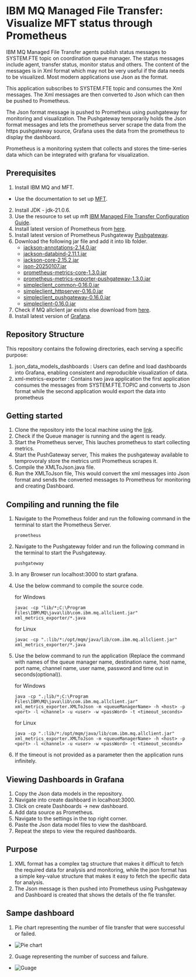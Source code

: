 # IBM MQ Managed File Transfer: Visualize MFT status through Prometheus

IBM MQ Managed File Transfer agents publish status messages to SYSTEM.FTE topic on coordination queue manager. The status messages include agent, transfer status, monitor status and others. The content of the messages is in Xml format which may not be very useful if the data needs to be visualized. Most modern applications use Json as the format.

This application subscribes to SYSTEM.FTE topic and consumes the Xml messages. The Xml messages are then converted to Json which can then be pushed to Prometheus.

The Json format message is pushed to Prometheus using pushgateway for monitoring and visualization. The Pushgateway temporarily holds the Json format messages and lets the prometheus server scrape the data from the https pushgateway source, Grafana uses the data from the prometheus to display the dashboard.
 
Prometheus is a monitoring system that collects and stores the time-series data which can be integrated with grafana for visualization.

## Prerequisites

1. Install IBM MQ and MFT.
 - Use the documentation to set up [MFT]().
2. Install JDK - jdk-21.0.6.
3. Use the resource to set up mft [IBM Managed File Transfer Configuration Guide](https://community.ibm.com/community/user/viewdocument/ibm-managed-file-transfer-configura?CommunityKey=183ec850-4947-49c8-9a2e-8e7c7fc46c64&tab=librarydocuments&hlmlt=BL).
4. Install latest version of Prometheus from [here](https://prometheus.io/download/).
5. Install latest version of Prometheus Pushgateway [Pushgateway](https://prometheus.io/download/).
6. Download the following jar file and add it into lib folder.
    - [jackson-annotations-2.14.0.jar](https://repo1.maven.org/maven2/com/fasterxml/jackson/core/jackson-annotations/2.14.0/)
    - [jackson-databind-2.11.1.jar](https://repo1.maven.org/maven2/com/fasterxml/jackson/core/jackson-databind/2.11.1/)
    - [jackson-core-2.15.2.jar](https://repo1.maven.org/maven2/com/fasterxml/jackson/core/jackson-core/2.15.2/)
    - [json-20250107.jar](https://repo1.maven.org/maven2/org/json/json/20250107/)
    - [prometheus-metrics-core-1.3.0.jar](https://repo1.maven.org/maven2/io/prometheus/prometheus-metrics-core/1.3.0/)
    - [prometheus-metrics-exporter-pushgateway-1.3.0.jar](https://repo1.maven.org/maven2/io/prometheus/prometheus-metrics-exporter-pushgateway/1.3.0/)
    - [simpleclient_common-0.16.0.jar](https://repo1.maven.org/maven2/io/prometheus/simpleclient_common/0.16.0/)
    - [simpleclient_httpserver-0.16.0.jar](https://repo.maven.apache.org/maven2/io/prometheus/simpleclient_httpserver/0.16.0/)
    - [simpleclient_pushgateway-0.16.0.jar](https://repo1.maven.org/maven2/io/prometheus/simpleclient_pushgateway/0.16.0/)
    - [simpleclient-0.16.0.jar](https://repo1.maven.org/maven2/io/prometheus/simpleclient/0.16.0/)
7. Check if MQ allclient jar exists else download from [here](https://central.sonatype.com/search?q=a:com.ibm.mq.allclient&smo=true).
8. Install latest version of [Grafana](https://grafana.com/grafana/download).


## Repository Structure

This repository contains the following directories, each serving a specific purpose:

1. json_data_models_dashboards : Users can define and load dashboards into Grafana, enabling consistent and reproducible visualization of data.
2. xml-metrics-exporter : Contains two java application the first application consumes the messages from SYSTEM.FTE.TOPIC and converts to Json format while the second application would export the data into prometheus


## Getting started

1. Clone the repository into the local machine using the [link](https://github.com/ibm-messaging/mq-mft/tree/8d9ce84d6e694a58e0e89b0e61c1bb359f641026/mft-metrics-exporter).
2. Check if the Queue  manager is running and the agent is ready.
3. Start the Prometheus server, This lauches prometheus to start collecting metrics.
4. Start the PushGateway server, This makes the pushgateway available to temprovoraly store the metrics until Prometheus scrapes it.
5. Compile the XMLToJson.java file.
6. Run the XMLToJson file, This would convert the xml messages into Json format and sends the converted messages to Prometheus for monitoring and creating Dashboard.


## Compiling and running the file

1. Navigate to the Prometheus folder and run the following command in the terminal to start the Prometheus Server.
    ```
    prometheus
    ```

2. Navigate to the Pushgateway folder and run the following command in the terminal to start the Pushgateway.
    ```
    pushgateway
    ```

3. In any Browser run localhost:3000 to start grafana.

4. Use the below command to compile the source code.

    for Windows
    ``` 
    javac -cp "lib/*;C:\Program Files\IBM\MQ\java\lib\com.ibm.mq.allclient.jar" xml_metrics_exporter/*.java
    ```

    for Linux
    ```
    javac -cp ".:lib/*:/opt/mqm/java/lib/com.ibm.mq.allclient.jar" xml_metrics_exporter/*.java
    ```

5. Use the below command to run the application (Replace the command with names of the queue manager name, destination name, host name, port name, channel name, user name, password and time out in seconds(optional)).

    for Windows
    ``` 
    java -cp ".;lib/*;C:\Program Files\IBM\MQ\java\lib\com.ibm.mq.allclient.jar" xml_metrics_exporter.XMLToJson -m <queueManagerName> -h <host> -p <port> -l <channel> -u <user> -w <passWord> -t <timeout_seconds> 
    ```

    for Linux
    ```
    java -cp ".:lib/*:/opt/mqm/java/lib/com.ibm.mq.allclient.jar" xml_metrics_exporter.XMLToJson -m <queueManagerName> -h <host> -p <port> -l <channel> -u <user> -w <passWord> -t <timeout_seconds>
    ```

6. If the timeout is not provided as a parameter then the application runs infinitely.

## Viewing Dashboards in Grafana

1. Copy the Json data models in the repository.
2. Navigate into create dashboard in localhost:3000.
3. Click on create Dashboards -> new dashboard.
4. Add data source as Prometheus.
5. Navigate to the settings in the top right corner.
6. Paste the Json data model files to view the dashboard.
7. Repeat the steps to view the required dashboards.

## Purpose
1. XML format has a complex tag structure that makes it difficult to fetch the required data for analysis and monitoring, while the json format has a simple key-value structure that makes it easy to fetch the specific data for analysis.
2. The Json message is then pushed into Prometheus using Pushgateway and Dashboard is created that shows the details of the fle transfer.

## Sampe dashboard

1. Pie chart representing the number of file transfer that were successful or failed.
 - ![Pie chart](images/pieChart.png)

2. Guage representing the number of success and failure.
 - ![Guage](images/guage.png)
